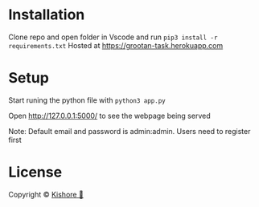 # Installation
Clone repo and open folder in Vscode and run `pip3 install -r requirements.txt`
Hosted at https://grootan-task.herokuapp.com
# Setup
Start runing the python file with `python3 app.py`

Open http://127.0.0.1:5000/ to see the webpage being served

Note: Default email and password is admin:admin. Users need to register first

# License
Copyright © <a href="github.com/its-k">Kishore 🚀</a>
